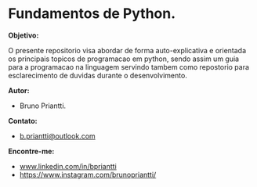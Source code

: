 # Fundamentos de Python.

__Objetivo:__   

O presente repositorio visa abordar de forma auto-explicativa e orientada os principais topicos de programacao em python, sendo assim um guia para a programacao na linguagem servindo tambem como repostorio para esclarecimento de duvidas durante o desenvolvimento. 

__Autor:__  
   - Bruno Priantti.
    
__Contato:__  
  - b.priantti@outlook.com

__Encontre-me:__  
   -  www.linkedin.com/in/bpriantti  
   -  https://www.instagram.com/brunopriantti/
   
